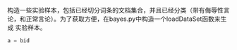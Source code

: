 构造一些实验样本，包括已经切分词条的文档集合，并且已经分类（带有侮辱性言论，和正常言论）。为了获取方便，在bayes.py中构造一个loadDataSet函数来生成
实验样本。
```python
a = bid
```

